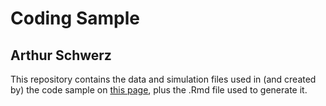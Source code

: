 # Coding Sample

## Arthur Schwerz

This repository contains the data and simulation files used in (and created by) the code sample on [this page](https://arthur-eesp.github.io/Coding-Sample/), plus the .Rmd file used to generate it.
